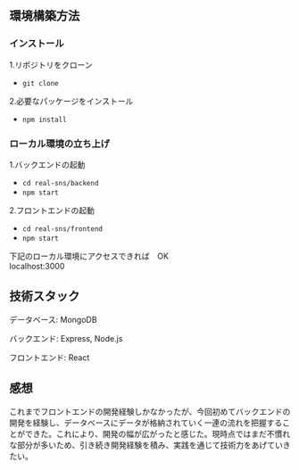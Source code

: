 ## 環境構築方法
### インストール
1.リポジトリをクローン
- `git clone`

2.必要なパッケージをインストール
- `npm install`

### ローカル環境の立ち上げ
1.バックエンドの起動
- `cd real-sns/backend`
- `npm start`

2.フロントエンドの起動
- `cd real-sns/frontend`
- `npm start`

下記のローカル環境にアクセスできれば　OK <br>
localhost:3000 <br>

## 技術スタック
データベース: MongoDB

バックエンド: Express, Node.js

フロントエンド: React

## 感想
これまでフロントエンドの開発経験しかなかったが、今回初めてバックエンドの開発を経験し、データベースにデータが格納されていく一連の流れを把握することができた。これにより、開発の幅が広がったと感じた。現時点ではまだ不慣れな部分が多いため、引き続き開発経験を積み、実践を通じて技術力をあげていきたい。
